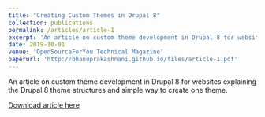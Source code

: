```yaml
---
title: "Creating Custom Themes in Drupal 8"
collection: publications
permalink: /articles/article-1
excerpt: 'An article on custom theme development in Drupal 8 for websites explaining the Drupal 8 theme structures and simple way to create one theme.'
date: 2019-10-01
venue: 'OpenSourceForYou Technical Magazine'
paperurl: 'http://bhanuprakashnani.github.io/files/article-1.pdf'
---
```


An article on custom theme development in Drupal 8 for websites explaining the Drupal 8 theme structures and simple way to create one theme.

[Download article here](http://bhanuprakashnani.github.io/files/article-1.pdf)
